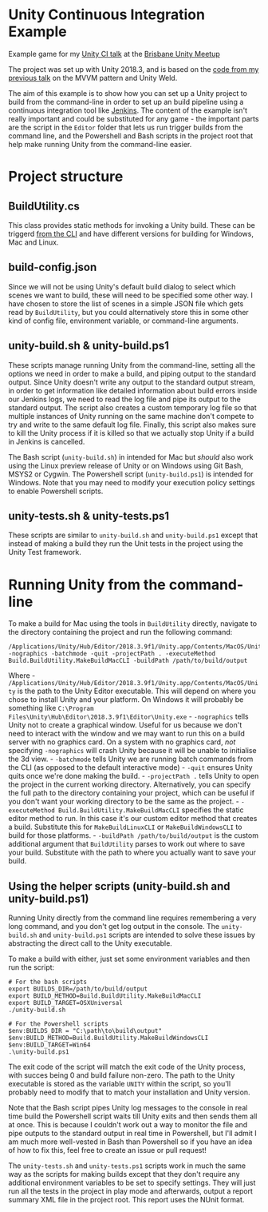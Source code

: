 # Unity Continuous Integration Example
Example game for my [Unity CI talk](https://docs.google.com/presentation/d/1fTgXJW1QZ4K_EeidvbB4OKnkhwUcp4co5Sa3zpFqZuk/edit?usp=sharing) at the [Brisbane Unity Meetup](https://www.meetup.com/Brisbane-Unity-Developers/events/259891477/)

The project was set up with Unity 2018.3, and is based on the [code from my previous talk](https://github.com/RoryDungan/MVVM-Cookie-Clicker) on the MVVM pattern and Unity Weld.

The aim of this example is to show how you can set up a Unity project to build from the command-line in order to set up an build pipeline using a continuous integration tool like [Jenkins](https://jenkins.io/). The content of the example isn't really important and could be substituted for any game - the important parts are the script in the `Editor` folder that lets us run trigger builds from the command line, and the Powershell and Bash scripts in the project root that help make running Unity from the command-line easier.

# Project structure

## BuildUtility.cs

This class provides static methods for invoking a Unity build. These can be triggerd [from the CLI](https://docs.unity3d.com/Manual/CommandLineArguments.html) and have different versions for building for Windows, Mac and Linux.

## build-config.json

Since we will not be using Unity's default build dialog to select which scenes we want to build, these will need to be specified some other way. I have chosen to store the list of scenes in a simple JSON file which gets read by `BuildUtility`, but you could alternatively store this in some other kind of config file, environment variable, or command-line arguments.

## unity-build.sh & unity-build.ps1

These scripts manage running Unity from the command-line, setting all the options we need in order to make a build, and piping output to the standard output. Since Unity doesn't write any output to the standard output stream, in order to get information like detailed information about build errors inside our Jenkins logs, we need to read the log file and pipe its output to the standard output. The script also creates a custom temporary log file so that multiple instances of Unity running on the same machine don't compete to try and write to the same default log file. Finally, this script also makes sure to kill the Unity process if it is killed so that we actually stop Unity if a build in Jenkins is cancelled.

The Bash script (`unity-build.sh`) in intended for Mac but *should* also work using the Linux preview release of Unity or on Windows using Git Bash, MSYS2 or Cygwin. The Powershell script (`unity-build.ps1`) is intended for Windows. Note that you may need to modify your execution policy settings to enable Powershell scripts.

## unity-tests.sh & unity-tests.ps1

These scripts are similar to `unity-build.sh` and `unity-build.ps1` except that instead of making a build they run the Unit tests in the project using the Unity Test framework.

# Running Unity from the command-line

To make a build for Mac using the tools in `BuildUtility` directly, navigate to the directory containing the project and run the following command:

    /Applications/Unity/Hub/Editor/2018.3.9f1/Unity.app/Contents/MacOS/Unity -nographics -batchmode -quit -projectPath . -executeMethod Build.BuildUtility.MakeBuildMacCLI -buildPath /path/to/build/output

Where
    - `/Applications/Unity/Hub/Editor/2018.3.9f1/Unity.app/Contents/MacOS/Unity` is the path to the Unity Editor executable. This will depend on where you chose to install Unity and your platform. On Windows it will probably be something like `C:\Program Files\Unity\Hub\Editor\2018.3.9f1\Editor\Unity.exe`
    - `-nographics` tells Unity not to create a graphical window. Useful for us because we don't need to interact with the window and we may want to run this on a build server with no graphics card. On a system with no graphics card, *not* specifying `-nographics` will crash Unity because it will be unable to initialise the 3d view.
    - `-batchmode` tells Unity we are running batch commands from the CLI (as opposed to the default interactive mode)
    - `-quit` ensures Unity quits once we're done making the build.
    - `-projectPath .` tells Unity to open the project in the current working directory. Alternatively, you can specify the full path to the directory containing your project, which can be useful if you don't want your working directory to be the same as the project.
    - `-executeMethod Build.BuildUtility.MakeBuildMacCLI` specifies the static editor method to run. In this case it's our custom editor method that creates a build. Substitute this for `MakeBuildLinuxCLI` or `MakeBuildWindowsCLI` to build for those platforms.
    - `-buildPath /path/to/build/output` is the custom additional argument that `BuildUtility` parses to work out where to save your build. Substitute with the path to where you actually want to save your build.

## Using the helper scripts (unity-build.sh and unity-build.ps1)

Running Unity directly from the command line requires remembering a very long command, and you don't get log output in the console. The `unity-build.sh` and `unity-build.ps1` scripts are intended to solve these issues by abstracting the direct call to the Unity executable.

To make a build with either, just set some environment variables and then run the script:

```
# For the bash scripts
export BUILDS_DIR=/path/to/build/output
export BUILD_METHOD=Build.BuildUtility.MakeBuildMacCLI
export BUILD_TARGET=OSXUniversal
./unity-build.sh
```

```
# For the Powershell scripts
$env:BUILDS_DIR = "C:\path\to\build\output"
$env:BUILD_METHOD=Build.BuildUtility.MakeBuildWindowsCLI
$env:BUILD_TARGET=Win64
.\unity-build.ps1
```

The exit code of the script will match the exit code of the Unity process, with succes being 0 and build failure non-zero. The path to the Unity executable is stored as the variable `UNITY` within the script, so you'll probably need to modify that to match your installation and Unity version.

Note that the Bash script pipes Unity log messages to the console in real time build the Powershell script waits till Unity exits and then sends them all at once. This is because I couldn't work out a way to monitor the file and pipe outputs to the standard output in real time in Powershell, but I'll admit I am much more well-vested in Bash than Powershell so if you have an idea of how to fix this, feel free to create an issue or pull request!

The `unity-tests.sh` and `unity-tests.ps1` scripts work in much the same way as the scripts for making builds except that they don't require any additional environment variables to be set to specify settings. They will just run all the tests in the project in play mode and afterwards, output a report summary XML file in the project root. This report uses the NUnit format.
